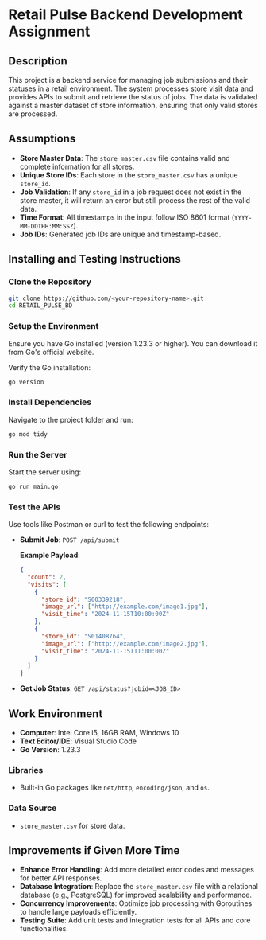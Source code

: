 # **Retail Pulse Backend Development Assignment**


## **Description**
This project is a backend service for managing job submissions and their statuses in a retail environment. The system processes store visit data and provides APIs to submit and retrieve the status of jobs. The data is validated against a master dataset of store information, ensuring that only valid stores are processed.


## **Assumptions**
- **Store Master Data**: The `store_master.csv` file contains valid and complete information for all stores.
- **Unique Store IDs**: Each store in the `store_master.csv` has a unique `store_id`.
- **Job Validation**: If any `store_id` in a job request does not exist in the store master, it will return an error but still process the rest of the valid data.
- **Time Format**: All timestamps in the input follow ISO 8601 format (`YYYY-MM-DDTHH:MM:SSZ`).
- **Job IDs**: Generated job IDs are unique and timestamp-based.


## **Installing and Testing Instructions**

### **Clone the Repository**
```bash
git clone https://github.com/<your-repository-name>.git
cd RETAIL_PULSE_BD
```

### **Setup the Environment**
Ensure you have Go installed (version 1.23.3 or higher). You can download it from Go's official website.

Verify the Go installation:
```bash
go version
```

### **Install Dependencies**
Navigate to the project folder and run:
```bash
go mod tidy
```

### **Run the Server**
Start the server using:
```bash
go run main.go
```

### **Test the APIs**
Use tools like Postman or curl to test the following endpoints:

- **Submit Job**: `POST /api/submit`

  **Example Payload**:
  ```json
  {
    "count": 2,
    "visits": [
      {
        "store_id": "S00339218",
        "image_url": ["http://example.com/image1.jpg"],
        "visit_time": "2024-11-15T10:00:00Z"
      },
      {
        "store_id": "S01408764",
        "image_url": ["http://example.com/image2.jpg"],
        "visit_time": "2024-11-15T11:00:00Z"
      }
    ]
  }
    ```
- **Get Job Status**: `GET /api/status?jobid=<JOB_ID>`


## **Work Environment**
- **Computer**: Intel Core i5, 16GB RAM, Windows 10
- **Text Editor/IDE**: Visual Studio Code
- **Go Version**: 1.23.3

### **Libraries**
- Built-in Go packages like `net/http`, `encoding/json`, and `os`.

### **Data Source**
- `store_master.csv` for store data.


## **Improvements if Given More Time**
- **Enhance Error Handling**: Add more detailed error codes and messages for better API responses.
- **Database Integration**: Replace the `store_master.csv` file with a relational database (e.g., PostgreSQL) for improved scalability and performance.
- **Concurrency Improvements**: Optimize job processing with Goroutines to handle large payloads efficiently.
- **Testing Suite**: Add unit tests and integration tests for all APIs and core functionalities.
